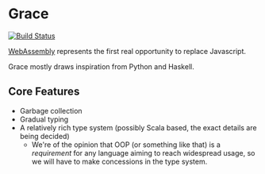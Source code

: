 # Grace
[![Build Status](https://travis-ci.com/vluzko/Grace.svg?branch=master)](https://travis-ci.com/vluzko/Grace)

[WebAssembly](https://webassembly.org/) represents the first real opportunity to replace Javascript.

Grace mostly draws inspiration from Python and Haskell.

## Core Features
* Garbage collection
* Gradual typing
* A relatively rich type system (possibly Scala based, the exact details are being decided)
    * We're of the opinion that OOP (or something like that) is a *requirement* for any language aiming to reach widespread usage, so we will have to make concessions in the type system.

